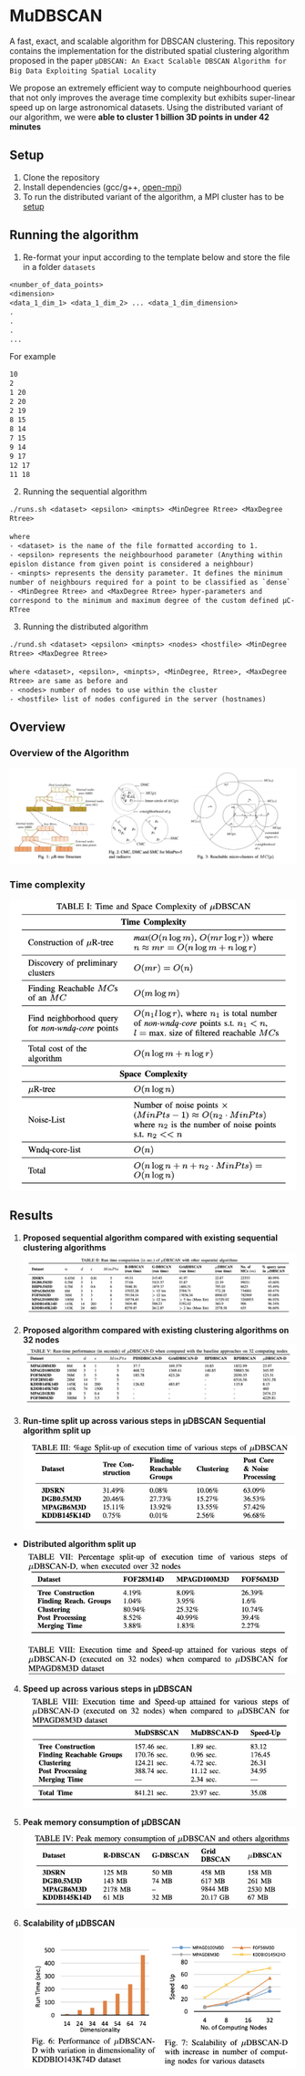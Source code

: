 # MuDBSCAN
A fast, exact, and scalable algorithm for DBSCAN clustering.
This repository contains the implementation for the distributed spatial clustering algorithm proposed in the paper `μDBSCAN: An Exact Scalable DBSCAN Algorithm for Big Data Exploiting Spatial Locality`

We propose an extremely efficient way to compute neighbourhood queries that not only improves the average time complexity but exhibits super-linear speed up on large astronomical datasets. Using the distributed variant of our algorithm, we were **able to cluster 1 billion 3D points in under 42 minutes**

## Setup
1. Clone the repository
2. Install dependencies (gcc/g++, [open-mpi](https://www.open-mpi.org/))
3. To run the distributed variant of the algorithm, a MPI cluster has to be [setup](https://mpitutorial.com/tutorials/running-an-mpi-cluster-within-a-lan/)

## Running the algorithm
1. Re-format your input according to the template below and store the file in a folder `datasets`

```
<number_of_data_points>
<dimension>
<data_1_dim_1> <data_1_dim_2> ... <data_1_dim_dimension>
.
.
.
...
```

For example
```
10
2
1 20
2 20
2 19
8 15
8 14
7 15
9 14
9 17
12 17
11 18
```

2. Running the sequential algorithm
```shell
./runs.sh <dataset> <epsilon> <minpts> <MinDegree Rtree> <MaxDegree Rtree>

where
- <dataset> is the name of the file formatted according to 1.
- <epsilon> represents the neighbourhood parameter (Anything within epislon distance from given point is considered a neighbour)
- <minpts> represents the density parameter. It defines the minimum number of neighbours required for a point to be classified as `dense`
- <MinDegree Rtree> and <MaxDegree Rtree> hyper-parameters and correspond to the minimum and maximum degree of the custom defined μC-RTree
```

3. Running the distributed algorithm
```shell
./rund.sh <dataset> <epsilon> <minpts> <nodes> <hostfile> <MinDegree Rtree> <MaxDegree Rtree>

where <dataset>, <epsilon>, <minpts>, <MinDegree, Rtree>, <MaxDegree Rtree> are same as before and
- <nodes> number of nodes to use within the cluster
- <hostfile> list of nodes configured in the server (hostnames)

```

## Overview
### Overview of the Algorithm
![overview](images/overview.png)

### Time complexity
![complexity](images/table1.png)

## Results
1. **Proposed sequential algorithm compared with existing sequential clustering algorithms**
![sequential](images/table2.png)

2. **Proposed algorithm compared with existing clustering algorithms on 32 nodes**
![sequential](images/table5.png)

3. **Run-time split up across various steps in μDBSCAN**
**Sequential algorithm split up**
![seq](images/table3.png)

- **Distributed algorithm split up**
![dist](images/table7.png)

4. **Speed up across various steps in μDBSCAN**
![speedup](images/table8.png)

5. **Peak memory consumption of μDBSCAN**
![memory](images/table4.png)

6. **Scalability of μDBSCAN**
![scalability](images/fig6_7.png)


